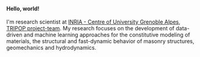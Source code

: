 #### Hello, world!

I'm research scientist at [INRIA - Centre of University Grenoble Alpes](https://www.inria.fr/fr/centre-inria-universite-grenoble-alpes), [TRIPOP project-team](https://team.inria.fr/tripop/).
My research focuses on the development of data-driven and machine learning approaches for the constitutive modeling of materials, the structural and fast-dynamic behavior of masonry structures, geomechanics and hydrodynamics.

